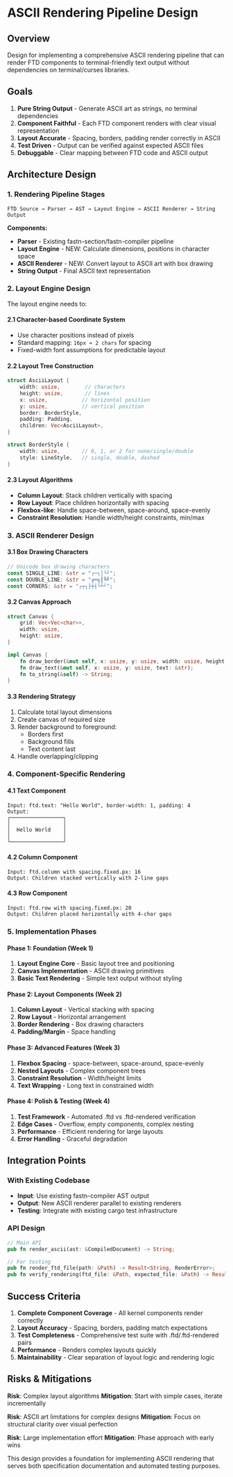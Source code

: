 # ASCII Rendering Pipeline Design

## Overview

Design for implementing a comprehensive ASCII rendering pipeline that can render FTD components to terminal-friendly text output without dependencies on terminal/curses libraries.

## Goals

1. **Pure String Output** - Generate ASCII art as strings, no terminal dependencies
2. **Component Faithful** - Each FTD component renders with clear visual representation
3. **Layout Accurate** - Spacing, borders, padding render correctly in ASCII
4. **Test Driven** - Output can be verified against expected ASCII files
5. **Debuggable** - Clear mapping between FTD code and ASCII output

## Architecture Design

### 1. Rendering Pipeline Stages

```
FTD Source → Parser → AST → Layout Engine → ASCII Renderer → String Output
```

**Components:**
- **Parser** - Existing fastn-section/fastn-compiler pipeline
- **Layout Engine** - NEW: Calculate dimensions, positions in character space
- **ASCII Renderer** - NEW: Convert layout to ASCII art with box drawing
- **String Output** - Final ASCII text representation

### 2. Layout Engine Design

The layout engine needs to:

#### 2.1 Character-based Coordinate System
- Use character positions instead of pixels
- Standard mapping: `16px ≈ 2 chars` for spacing
- Fixed-width font assumptions for predictable layout

#### 2.2 Layout Tree Construction
```rust
struct AsciiLayout {
    width: usize,        // characters
    height: usize,       // lines  
    x: usize,           // horizontal position
    y: usize,           // vertical position
    border: BorderStyle,
    padding: Padding,
    children: Vec<AsciiLayout>,
}

struct BorderStyle {
    width: usize,       // 0, 1, or 2 for none/single/double
    style: LineStyle,   // single, double, dashed
}
```

#### 2.3 Layout Algorithms
- **Column Layout**: Stack children vertically with spacing
- **Row Layout**: Place children horizontally with spacing  
- **Flexbox-like**: Handle space-between, space-around, space-evenly
- **Constraint Resolution**: Handle width/height constraints, min/max

### 3. ASCII Renderer Design

#### 3.1 Box Drawing Characters
```rust
// Unicode box drawing characters
const SINGLE_LINE: &str = "┌─┐│└┘";
const DOUBLE_LINE: &str = "╔═╗║╚╝";  
const CORNERS: &str = "┌┬┐├┼┤└┴┘";
```

#### 3.2 Canvas Approach
```rust
struct Canvas {
    grid: Vec<Vec<char>>,
    width: usize,
    height: usize,
}

impl Canvas {
    fn draw_border(&mut self, x: usize, y: usize, width: usize, height: usize);
    fn draw_text(&mut self, x: usize, y: usize, text: &str);
    fn to_string(&self) -> String;
}
```

#### 3.3 Rendering Strategy
1. Calculate total layout dimensions
2. Create canvas of required size
3. Render background to foreground:
   - Borders first
   - Background fills  
   - Text content last
4. Handle overlapping/clipping

### 4. Component-Specific Rendering

#### 4.1 Text Component
```
Input: ftd.text: "Hello World", border-width: 1, padding: 4
Output:
┌─────────────────┐
│                 │  
│  Hello World    │
│                 │
└─────────────────┘
```

#### 4.2 Column Component  
```
Input: ftd.column with spacing.fixed.px: 16
Output: Children stacked vertically with 2-line gaps
```

#### 4.3 Row Component
```
Input: ftd.row with spacing.fixed.px: 20  
Output: Children placed horizontally with 4-char gaps
```

### 5. Implementation Phases

#### Phase 1: Foundation (Week 1)
1. **Layout Engine Core** - Basic layout tree and positioning
2. **Canvas Implementation** - ASCII drawing primitives  
3. **Basic Text Rendering** - Simple text output without styling

#### Phase 2: Layout Components (Week 2)
1. **Column Layout** - Vertical stacking with spacing
2. **Row Layout** - Horizontal arrangement
3. **Border Rendering** - Box drawing characters
4. **Padding/Margin** - Space handling

#### Phase 3: Advanced Features (Week 3)
1. **Flexbox Spacing** - space-between, space-around, space-evenly
2. **Nested Layouts** - Complex component trees
3. **Constraint Resolution** - Width/height limits
4. **Text Wrapping** - Long text in constrained width

#### Phase 4: Polish & Testing (Week 4)
1. **Test Framework** - Automated .ftd vs .ftd-rendered verification
2. **Edge Cases** - Overflow, empty components, complex nesting
3. **Performance** - Efficient rendering for large layouts
4. **Error Handling** - Graceful degradation

## Integration Points

### With Existing Codebase
- **Input**: Use existing fastn-compiler AST output
- **Output**: New ASCII renderer parallel to existing renderers
- **Testing**: Integrate with existing cargo test infrastructure

### API Design
```rust
// Main API
pub fn render_ascii(ast: &CompiledDocument) -> String;

// For testing
pub fn render_ftd_file(path: &Path) -> Result<String, RenderError>;
pub fn verify_rendering(ftd_file: &Path, expected_file: &Path) -> Result<(), TestError>;
```

## Success Criteria

1. **Complete Component Coverage** - All kernel components render correctly
2. **Layout Accuracy** - Spacing, borders, padding match expectations  
3. **Test Completeness** - Comprehensive test suite with .ftd/.ftd-rendered pairs
4. **Performance** - Renders complex layouts quickly
5. **Maintainability** - Clear separation of layout logic and rendering logic

## Risks & Mitigations

**Risk**: Complex layout algorithms 
**Mitigation**: Start with simple cases, iterate incrementally

**Risk**: ASCII art limitations for complex designs
**Mitigation**: Focus on structural clarity over visual perfection

**Risk**: Large implementation effort
**Mitigation**: Phase approach with early wins

This design provides a foundation for implementing ASCII rendering that serves both specification documentation and automated testing purposes.